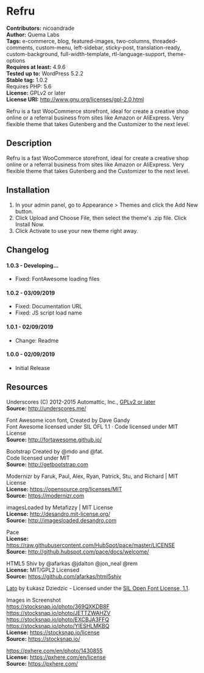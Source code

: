 # Refru 
**Contributors:** nicoandrade  
**Author:** Quema Labs  
**Tags:** e-commerce, blog, featured-images, two-columns, threaded-comments, custom-menu, left-sidebar, sticky-post, translation-ready, custom-background, full-width-template, rtl-language-support, theme-options  
**Requires at least:** 4.9.6  
**Tested up to:** WordPress 5.2.2  
**Stable tag:** 1.0.2  
Requires PHP: 5.6  
**License:** GPLv2 or later  
**License URI:** http://www.gnu.org/licenses/gpl-2.0.html  

Refru is a fast WooCommerce storefront, ideal for create a creative shop online or a referral business from sites like Amazon or AliExpress. Very flexible theme that takes Gutenberg and the Customizer to the next level.


## Description 
Refru is a fast WooCommerce storefront, ideal for create a creative shop online or a referral business from sites like Amazon or AliExpress. Very flexible theme that takes Gutenberg and the Customizer to the next level.


## Installation 
1. In your admin panel, go to Appearance > Themes and click the Add New button.
2. Click Upload and Choose File, then select the theme's .zip file. Click Install Now.
3. Click Activate to use your new theme right away.


## Changelog 

#### 1.0.3 - Developing... 
* Fixed: FontAwesome loading files

#### 1.0.2 - 03/09/2019 
* Fixed: Documentation URL
* Fixed: JS script load name

#### 1.0.1 - 02/09/2019 
* Change: Readme

#### 1.0.0 - 02/09/2019 
* Initial Release


## Resources 
Underscores 
(C) 2012-2015 Automattic, Inc., [GPLv2 or later](https://www.gnu.org/licenses/gpl-2.0.html)  
**Source:** http://underscores.me/  

Font Awesome icon font, Created by Dave Gandy  
Font Awesome licensed under SIL OFL 1.1 · Code licensed under MIT License  
**Source:** http://fortawesome.github.io/  

Bootstrap Created by @mdo and @fat.  
Code licensed under MIT  
**Source:** http://getbootstrap.com  

Modernizr by Faruk, Paul, Alex, Ryan, Patrick, Stu, and Richard | MIT License  
**License:** https://opensource.org/licenses/MIT  
**Source:** https://modernizr.com  

imagesLoaded by Metafizzy | MIT License  
**License:** http://desandro.mit-license.org/  
**Source:** http://imagesloaded.desandro.com  

Pace  
**License:** https://raw.githubusercontent.com/HubSpot/pace/master/LICENSE  
**Source:** http://github.hubspot.com/pace/docs/welcome/  

HTML5 Shiv by @afarkas @jdalton @jon_neal @rem  
**License:** MIT/GPL2 Licensed  
**Source:** https://github.com/afarkas/html5shiv  

[Lato](https://fonts.google.com/specimen/Lato) by Łukasz Dziedzic - Licensed under the [SIL Open Font License, 1.1](http://scripts.sil.org/OFL).  

Images in Screenshot  
https://stocksnap.io/photo/369QXKDB8F  
https://stocksnap.io/photo/JETTZWAHZV  
https://stocksnap.io/photo/EXCBJA3FFQ  
https://stocksnap.io/photo/YIESHLMKBQ  
**License:** https://stocksnap.io/license  
**Source:** https://stocksnap.io/  

https://pxhere.com/en/photo/1430855  
**License:** https://pxhere.com/en/license  
**Source:** https://pxhere.com/  
